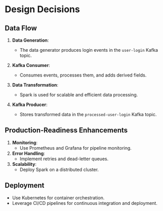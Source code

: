 # Design Decisions

## Data Flow
1. **Data Generation**:
   - The data generator produces login events in the `user-login` Kafka topic.

2. **Kafka Consumer**:
   - Consumes events, processes them, and adds derived fields.

3. **Data Transformation**:
   - Spark is used for scalable and efficient data processing.

4. **Kafka Producer**:
   - Stores transformed data in the `processed-user-login` Kafka topic.

## Production-Readiness Enhancements
1. **Monitoring**:
   - Use Prometheus and Grafana for pipeline monitoring.
2. **Error Handling**:
   - Implement retries and dead-letter queues.
3. **Scalability**:
   - Deploy Spark on a distributed cluster.

## Deployment
- Use Kubernetes for container orchestration.
- Leverage CI/CD pipelines for continuous integration and deployment.
